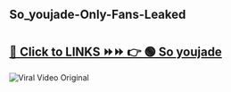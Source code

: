 
 ## So_youjade-Only-Fans-Leaked

# <h2><a href="https://clipsfans.com/So_youjade&ref=git">🔗 Click to LINKS ⏩⏩ 👉 🟢 So youjade </a></h2>

<a href="https://clipsfans.com/So_youjade&ref=git" rel="nofollow" data-target="animated-image.originalLink"><img src="https://i.ibb.co.com/xMMVF88/686577567.gif" alt="Viral Video Original" style="max-width: 100%; display: inline-block;" data-target="animated-image.originalImage"></a>
